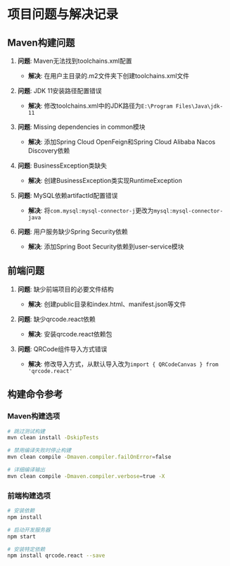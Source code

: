 # 项目问题与解决记录

## Maven构建问题

1. **问题**: Maven无法找到toolchains.xml配置
   - **解决**: 在用户主目录的.m2文件夹下创建toolchains.xml文件

2. **问题**: JDK 11安装路径配置错误
   - **解决**: 修改toolchains.xml中的JDK路径为`E:\Program Files\Java\jdk-11`

3. **问题**: Missing dependencies in common模块
   - **解决**: 添加Spring Cloud OpenFeign和Spring Cloud Alibaba Nacos Discovery依赖

4. **问题**: BusinessException类缺失
   - **解决**: 创建BusinessException类实现RuntimeException

5. **问题**: MySQL依赖artifactId配置错误
   - **解决**: 将`com.mysql:mysql-connector-j`更改为`mysql:mysql-connector-java`

6. **问题**: 用户服务缺少Spring Security依赖
   - **解决**: 添加Spring Boot Security依赖到user-service模块

## 前端问题

1. **问题**: 缺少前端项目的必要文件结构
   - **解决**: 创建public目录和index.html、manifest.json等文件

2. **问题**: 缺少qrcode.react依赖
   - **解决**: 安装qrcode.react依赖包

3. **问题**: QRCode组件导入方式错误
   - **解决**: 修改导入方式，从默认导入改为`import { QRCodeCanvas } from 'qrcode.react'`

## 构建命令参考

### Maven构建选项

```bash
# 跳过测试构建
mvn clean install -DskipTests

# 禁用编译失败时停止构建
mvn clean compile -Dmaven.compiler.failOnError=false

# 详细编译输出
mvn clean compile -Dmaven.compiler.verbose=true -X
```

### 前端构建选项

```bash
# 安装依赖
npm install

# 启动开发服务器
npm start

# 安装特定依赖
npm install qrcode.react --save
``` 